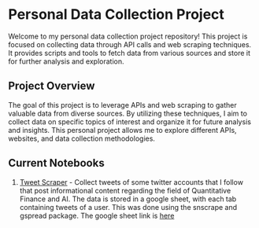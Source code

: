 # Personal Data Collection Project
Welcome to my personal data collection project repository! This project is focused on collecting data through API calls and web scraping techniques. It provides scripts and tools to fetch data from various sources and store it for further analysis and exploration.

## Project Overview
The goal of this project is to leverage APIs and web scraping to gather valuable data from diverse sources. By utilizing these techniques, I aim to collect data on specific topics of interest and organize it for future analysis and insights. This personal project allows me to explore different APIs, websites, and data collection methodologies.

## Current Notebooks
1. [Tweet Scraper](https://github.com/jytan023/data-collection-dump/blob/main/Tweet_Scraper.ipynb) - Collect tweets of some twitter accounts that I follow that post informational content regarding the field of Quantitative Finance and AI. The data is stored in a google sheet, with each tab containing tweets of a user. This was done using the snscrape and gspread package. The google sheet link is [here](https://docs.google.com/spreadsheets/d/1boWqT_Q7Zl0iRGDmYWVHC2Wxvw77kcrq5r8Q7ZJbBB0/edit?usp=sharing)
